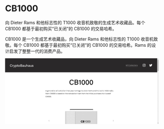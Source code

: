 # CB1000

向 Dieter Rams 和他标志性的 T1000 收音机致敬的生成艺术收藏品。每个 CB1000 都基于最初购买“已关闭”的 CB1000 的交易哈希。

CB1000 是一个生成艺术收藏品，向 Dieter Rams 和他标志性的 T1000 收音机致敬。每个 CB1000 都基于最初购买“已关闭”的 CB1000 的交易哈希。Rams 的设计启发了整整一代的消费产品。

![nft](51232134213.png)
